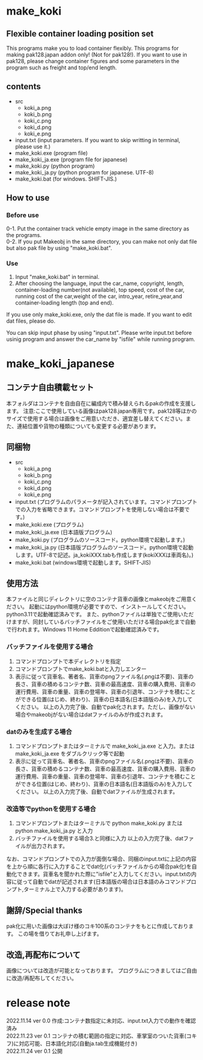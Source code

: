 # make_koki
## Flexible container loading position set
This programs make you to load container flexibly.
This programs for making pak128.japan addon only! (Not for pak128!).
If you want to use in pak128, please change container figures and some parameters in the program such as freight and top/end length.

## contents

- src  
  - koki_a.png  
  - koki_b.png  
  - koki_c.png   
  - koki_d.png   
  - koki_e.png  
- input.txt (input parameters. If you want to skip writting in terminal, please use it.)  
- make_koki.exe (program file)
- make_koki_ja.exe (program file for japanese)
- make_koki.py (python program)  
- make_koki_ja.py (python program for japanese. UTF-8)  
- make_koki.bat (for windows. SHIFT-JIS.)

## How to use

### Before use
0-1. Put the container track vehicle empty image in the same directory as the programs.  
0-2. If you put Makeobj in the same directory, you can make not only dat file but also pak file by using "make_koki.bat". 

### Use

1. Input "make_koki.bat" in terminal.
2. After choosing the language, input the car_name, copyright, length, container-loading number(not available), top speed, cost of the car, running cost of the car,weight of the car, intro_year, retire_year,and container-loading length (top and end).

If you use only make_koki.exe, only the dat file is made. If you want to edit dat files, please do.

You can skip input phase by using "input.txt". Please write input.txt before usinig program and answer the car_name by "isfile" while running program. 


# make_koki_japanese

## コンテナ自由積載セット

本フォルダはコンテナを自由自在に編成内で積み替えられるpakの作成を支援します。
注意:ここで使用している画像はpak128.japan専用です。pak128等ほかのサイズで使用する場合は画像をご用意いただき、適宜差し替えてください。また、連結位置や貨物の種類についても変更する必要があります。

## 同梱物

- src  
  - koki_a.png  
  - koki_b.png  
  - koki_c.png   
  - koki_d.png   
  - koki_e.png  
- input.txt (プログラムのパラメータが記入されています。コマンドプロンプトでの入力を省略できます。コマンドプロンプトを使用しない場合は不要です。)  
- make_koki.exe (プログラム)
- make_koki_ja.exe (日本語版プログラム)
- make_koki.py (プログラムのソースコード。python環境で起動します。)   
- make_koki_ja.py (日本語版プログラムのソースコード。python環境で起動します。UTF-8で記述。ja_kokiXXX.tabも作成します(kokiXXXは車両名)。)  
- make_koki.bat (windows環境で起動します。SHIFT-JIS)

## 使用方法

本ファイルと同じディレクトリに空のコンテナ貨車の画像とmakeobjをご用意ください。
起動にはpython環境が必要ですので、インストールしてください。python3.11で起動確認済みです。
また、pythonファイルは単独でご使用いただけますが、同封しているバッチファイルをご使用いただける場合pak化まで自動で行われます。Windows 11 Home Edditionで起動確認済みです。

### バッチファイルを使用する場合

1. コマンドプロンプトで本ディレクトリを指定
2. コマンドプロンプトでmake_koki.batと入力しエンター
3. 表示に従って貨車名、著者名、貨車のpngファイル名(.pngは不要)、貨車の長さ、貨車の積めるコンテナ数、貨車の最高速度、貨車の購入費用、貨車の運行費用、貨車の重量、貨車の登場年、貨車の引退年、コンテナを積むことができる位置(はじめ、終わり)、貨車の日本語名(日本語版のみ)を入力してください。
以上の入力完了後、自動でpak化されます。ただし、画像がない場合やmakeobjがない場合はdatファイルのみが作成されます。

### datのみを生成する場合

1. コマンドプロンプトまたはターミナルで make_koki_ja.exe と入力。または make_koki_ja.exe をダブルクリック等で起動
2. 表示に従って貨車名、著者名、貨車のpngファイル名(.pngは不要)、貨車の長さ、貨車の積めるコンテナ数、貨車の最高速度、貨車の購入費用、貨車の運行費用、貨車の重量、貨車の登場年、貨車の引退年、コンテナを積むことができる位置(はじめ、終わり)、貨車の日本語名(日本語版のみ)を入力してください。
以上の入力完了後、自動でdatファイルが生成されます。

### 改造等でpythonを使用する場合

1. コマンドプロンプトまたはターミナルで python make_koki.py または python make_koki_ja.py と入力
2. バッチファイルを使用する場合3.と同様に入力
以上の入力完了後、datファイルが出力されます。


なお、コマンドプロンプトでの入力が面倒な場合、同梱のinput.txtに上記の内容を上から順に各行に入力することでdat化(バッチファイルからの場合pak化)を自動化できます。貨車名を聞かれた際に"isfile"と入力してください。input.txtの内容に従って自動でdatが記述されます(日本語版の場合は日本語のみコマンドプロンプト,ターミナル上で入力する必要があります)。

## 謝辞/Special thanks

pak化に用いた画像は大ぼけ様のコキ100系のコンテナをもとに作成しております。
この場を借りてお礼申し上げます。


## 改造,再配布について

画像については改造が可能となっております。
プログラムにつきましてはご自由に改造/再配布してください。

# release note

2022.11.14 ver 0.0 作成:コンテナ数指定に未対応、input.txt入力での動作を確認済み  
2022.11.23 ver 0.1 コンテナの積む範囲の指定に対応、車掌室のついた貨車(コキフ)に対応可能、日本語化対応(自動ja.tab生成機能付き)  
2022.11.24 ver 0.1 公開
